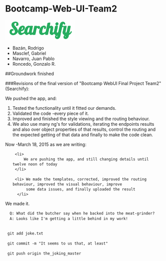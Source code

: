 
# Bootcamp-Web-UI-Team2

![logo](assets/Team2Logo.png "Team 2's Searchify logo" )

   <ul>


   <li> Bazán, Rodrigo </li>


   <li> Masclef, Gabriel</li>


   <li> Navarro, Juan Pablo</li>

   <li>Roncedo, Gonzalo R.</li>


 </ul>





##Groundwork finished

###Revisions of the final version of "Bootcamp WebUI Final Project Team2" (Searchify):





We pushed the app, and:



<ol>

  

<li> Tested the  functionality until it fitted our demands.</li>

<li> Validated the code -every piece of it.</li>  

<li> Improved and finished the style viewing and the routing behaviour.</li>

  

<li> We also use many ng's for validations, iterating the endpoints results and also over object properties of that results, control the routing and the expected getting of that data and finally to make the code clean.</li>



</ol>



Now -March 18, 2015 as we are writing:

  

<ul>
  
  
     <li> 
         We are pushing the app, and still changing details until twelve noon of today
     </li>
     
     <li> We made the templates, corrected, improved the routing behaviour, improved the visual behaviour, improve
          some data issues, and finally uploaded the result
      </li>

</ul>


We made it.
 
 ```joke.txt
   Q: What did the butcher say when he backed into the meat-grinder?
   A: Looks like I'm getting a little behind in my work!
 ```
 ```git
  
  git add joke.txt
 
  git commit -m "It seems to us that, at least"
  
  git push origin the_joking_master
  
  ```
 
